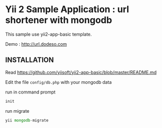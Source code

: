 Yii 2 Sample Application : url shortener with mongodb
================================

This sample use yii2-app-basic template.

Demo : http://url.dodeso.com


INSTALLATION
------------

Read https://github.com/yiisoft/yii2-app-basic/blob/master/README.md

Edit the file `config/db.php` with your mongodb data

run in command prompt

```php
init
```

run migrate
```php
yii mongodb-migrate
